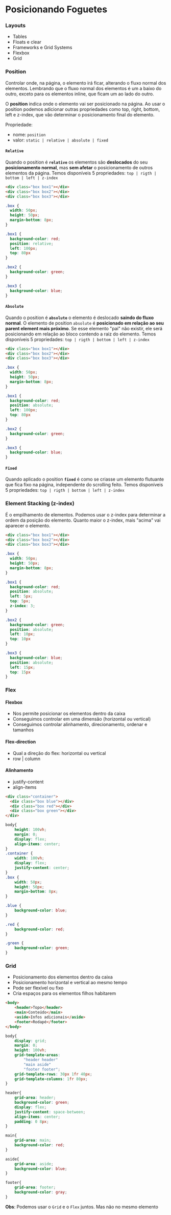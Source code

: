# Posicionando Foguetes

### Layouts

* Tables 
* Floats e clear
* Frameworks e Grid Systems
* Flexbox
* Grid

### Position

Controlar onde, na página, o elemento irá ficar, alterando o fluxo normal dos elementos. Lembrando que o fluxo normal dos elementos é um a baixo do outro, exceto para os elementos inline, que ficam um ao lado do outro.

O **position** indica onde o elemento vai ser posicionado na página. Ao usar o position podemos adicionar outras propriedades como top, right, bottom, left e z-index, que vão determinar o posicionamento final do elemento.

Propriedade:

* nome: `position` 
* valor: `static | relative | absolute | fixed`



#### `Relative`

Quando o position é **`relative`** os elementos são **deslocados** do seu **posicionamento normal**, mas **sem afetar** o posicionamento de outros elementos da página. Temos disponíveis 5 propriedades: `top | rigth | bottom | left | z-index`

```html
<div class="box box1"></div>
<div class="box box2"></div>
<div class="box box3"></div>
```

```css
.box {
  width: 50px;
  height: 50px;
  margin-bottom: 8px;
}

.box1 {
  background-color: red;
  position: relative;
  left: 100px;
  top: 80px
}

.box2 {
  background-color: green;
}

.box3 {
  background-color: blue;
}
```



#### `Absolute`

Quando o position é **`absolute`** o elemento é deslocado **saindo do fluxo normal**. O elemento de position `absolute` é **posicionado em relação ao seu parent element mais próximo**. Se esse elemento "pai" não existir, ele será posicionando em relação ao bloco contendo a raiz do elemento. Temos disponíveis 5 propriedades: `top | rigth | bottom | left | z-index`

```html
<div class="box box1"></div>
<div class="box box2"></div>
<div class="box box3"></div>
```

```css
.box {
  width: 50px;
  height: 50px;
  margin-bottom: 8px;
}

.box1 {
  background-color: red;
  position: absolute;
  left: 100px;
  top: 80px
}

.box2 {
  background-color: green;
}

.box3 {
  background-color: blue;
}
```



#### `Fixed`

Quando aplicado o position **`fixed`** é como se criasse um elemento flutuante que fica fixo na página, independente do scrolling feito. Temos disponíveis 5 propriedades: `top | rigth | bottom | left | z-index`



### Element Stacking (z-index)

É o empilhamento de elementos. Podemos usar o z-index para determinar a ordem da posição do elemento. Quanto maior o z-index, mais "acima" vai aparecer o elemento.

```html
<div class="box box1"></div>
<div class="box box2"></div>
<div class="box box3"></div>
```

```css
.box {
  width: 50px;
  height: 50px;
  margin-bottom: 8px;
}

.box1 {
  background-color: red;
  position: absolute;
  left: 5px;
  top: 5px;
  z-index: 3;
}

.box2 {
  background-color: green;
  position: absolute;
  left: 10px;
  top: 10px
}

.box3 {
  background-color: blue;
  position: absolute;
  left: 15px;
  top: 15px
}
```



### Flex

#### Flexbox

- Nos permite posicionar os elementos dentro da caixa
- Conseguimos controlar em uma dimensão (horizontal ou vertical)
- Conseguimos controlar alinhamento, direcionamento, ordenar e tamanhos

#### Flex-direction

- Qual a direção do flex: horizontal ou vertical
- row | column

#### Alinhamento

- justify-content
- align-items

```html
<div class="container">
  <div class="box blue"></div>
  <div class="box red"></div>
  <div class="box green"></div>
</div>
```

```css
body{
    height: 100vh;
    margin: 0;
    display: flex;
    align-items: center;
}
.container {
    width: 100vh;
    display: flex;
    justify-content: center;
}
.box {
    width: 50px;
    height: 50px;
    margin-bottom: 8px;
}

.blue {
    background-color: blue;
}

.red {
	background-color: red;
}

.green {
    background-color: green;
}
```



### Grid

* Posicionamento dos elementos dentro da caixa
* Posicionamento horizontal e vertical ao mesmo tempo
* Pode ser flexível ou fixo
* Cria espaços para os elementos filhos habitarem

```html
<body>
    <header>Topo</header>
    <main>Conteúdo</main>
    <aside>Infos adicionais</aside>
    <footer>Rodapé</footer>
</body>
```

```css
body{
    display: grid;
    margin: 0;
    height: 100vh;
    grid-template-areas: 
        "header header"
        "main aside"
        "footer footer";
    grid-template-rows: 30px 1fr 40px;
    grid-template-columns: 1fr 80px;
}

header{
    grid-area: header;
    background-color: green;
    display: flex;
    justify-content: space-between;
    align-items: center;
    padding: 0 8px;
}

main{
    grid-area: main;    
    background-color: red;
}

aside{
    grid-area: aside;    
    background-color: blue;
}

footer{
    grid-area: footer;
    background-color: gray;
}
```



**Obs**: Podemos usar o `Grid` e o `Flex` juntos. Mas não no mesmo elemento